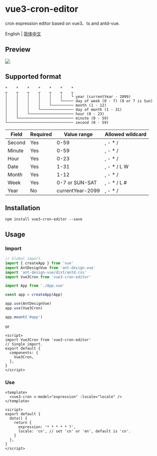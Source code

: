 # vue3-cron-editor

cron expression editor based on vue3、ts and antd-vue.

English | [简体中文](./README-zh_CN.md)

## Preview

![](public/preview-en.png)

## Supported format

```
*    *    *    *    *    *    *
┬    ┬    ┬    ┬    ┬    ┬    ┬
│    │    │    │    │    |    └ year (currentYear - 2099)
│    │    │    │    │    └───── day of week (0 - 7) (0 or 7 is Sun)
│    │    │    │    └────────── month (1 - 12)
│    │    │    └─────────────── day of month (1 - 31)
│    │    └──────────────────── hour (0 - 23)
│    └───────────────────────── minute (0 - 59)
└────────────────────────────── second (0 - 59)
```

| Field  | Required | Value range      | Allowed wildcard |
| ------ | -------- | ---------------- | ---------------- |
| Second | Yes      | 0-59             | , - \* /         |
| Minute | Yes      | 0-59             | , - \* /         |
| Hour   | Yes      | 0-23             | , - \* /         |
| Date   | Yes      | 1-31             | , - \* / L W     |
| Month  | Yes      | 1-12             | , - \* /         |
| Week   | Yes      | 0-7 or SUN-SAT   | , - \* / L #     |
| Year   | No       | currentYear-2099 | , - \* /         |

## Installation

```
npm install vue3-cron-editor --save
```

## Usage

### Import

```typescript
// Global import.
import { createApp } from 'vue'
import AntDesignVue from 'ant-design-vue'
import 'ant-design-vue/dist/antd.css'
import Vue3Cron from 'vue3-cron-editor'

import App from './App.vue'

const app = createApp(App)

app.use(AntDesignVue)
app.use(Vue3Cron)

app.mount('#app')
```

or

```vue
<script>
import Vue3Cron from 'vue3-cron-editor'
// Single import.
export default {
  components: {
    Vue3Cron,
  },
}
</script>
```

### Use

```vue
<template>
  <vue3-cron v-model="expression" :locale="locale" />
</template>

<script>
export default {
  data() {
    return {
      expression: '* * * * * ?',
      locale: 'cn', // set 'cn' or 'en', default is 'cn'.
    }
  },
}
</script>
```
